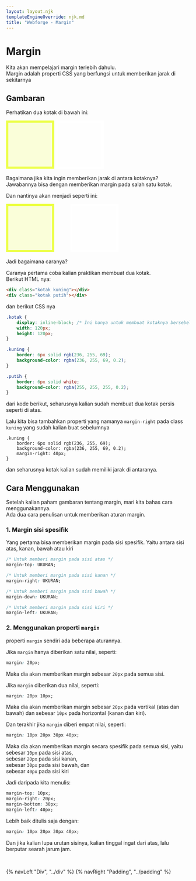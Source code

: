 ```yaml
---
layout: layout.njk
templateEngineOverride: njk,md
title: "Webforge - Margin"
---
```


# Margin
Kita akan mempelajari margin terlebih dahulu. <br>
Margin adalah properti CSS yang berfungsi untuk memberikan jarak di sekitarnya

## Gambaran
Perhatikan dua kotak di bawah ini:

<div class="kotak kuning"></div>
<div class="kotak putih"></div>

Bagaimana jika kita ingin memberikan jarak di antara kotaknya? <br>
Jawabannya bisa dengan memberikan margin pada salah satu kotak. 

Dan nantinya akan menjadi seperti ini:

<div class="kotak kuning kanan"></div>
<div class="kotak putih"></div>

Jadi bagaimana caranya? 

Caranya pertama coba kalian praktikan membuat dua kotak. <br>
Berikut HTML nya:

```html
<div class="kotak kuning"></div>
<div class="kotak putih"></div>
```

dan berikut CSS nya

```css
.kotak {
    display: inline-block; /* Ini hanya untuk membuat kotaknya bersebelahan */
    width: 120px;
    height: 120px;
}

.kuning {
    border: 6px solid rgb(236, 255, 69);
    background-color: rgba(236, 255, 69, 0.2);
}

.putih {
    border: 6px solid white;
    background-color: rgba(255, 255, 255, 0.2);
}
```

dari kode berikut, seharusnya kalian sudah membuat dua kotak persis seperti di atas.

Lalu kita bisa tambahkan properti yang namanya `margin-right` 
pada class `kuning` yang sudah kalian buat sebelumnya

```css{4}
.kuning {
    border: 6px solid rgb(236, 255, 69);
    background-color: rgba(236, 255, 69, 0.2);
    margin-right: 40px;
}

```
dan seharusnya kotak kalian sudah memiliki jarak di antaranya.

## Cara Menggunakan
Setelah kalian paham gambaran tentang margin, mari kita bahas cara menggunakannya. <br>
Ada dua cara penulisan untuk memberikan aturan margin. <br>

### 1. Margin sisi spesifik
Yang pertama bisa memberikan margin pada sisi spesifik. Yaitu antara sisi atas, kanan, bawah atau kiri
```css
/* Untuk memberi margin pada sisi atas */
margin-top: UKURAN;

/* Untuk memberi margin pada sisi kanan */
margin-right: UKURAN;

/* Untuk memberi margin pada sisi bawah */
margin-down: UKURAN;

/* Untuk memberi margin pada sisi kiri */
margin-left: UKURAN;
```

### 2. Menggunakan properti `margin`

properti `margin` sendiri ada beberapa aturannya. <br>

Jika `margin` hanya diberikan satu nilai, seperti:
```css
margin: 20px;
```
Maka dia akan memberikan margin sebesar `20px` pada semua sisi.

Jika `margin` diberikan dua nilai, seperti:
```css
margin: 20px 10px;
```
Maka dia akan memberikan margin sebesar `20px` pada vertikal (atas dan bawah) dan sebesar `10px` pada horizontal (kanan dan kiri).

Dan terakhir jika `margin` diberi empat nilai, seperti:
```css
margin: 10px 20px 30px 40px;
```
Maka dia akan memberikan margin secara spesifik pada semua sisi, yaitu <br>
sebesar `10px` pada sisi atas, <br>
sebesar `20px` pada sisi kanan, <br>
sebesar `30px` pada sisi bawah, dan <br>
sebesar `40px` pada sisi kiri

Jadi daripada kita menulis:
```css
margin-top: 10px;
margin-right: 20px;
margin-bottom: 30px;
margin-left: 40px;
```
Lebih baik ditulis saja dengan:
```css
margin: 10px 20px 30px 40px;
```
Dan jika kalian lupa urutan sisinya, kalian tinggal ingat dari atas, lalu berputar searah jarum jam.

<br>

{% navLeft "Div", "../div" %}
{% navRight "Padding", "../padding" %}



<style scoped>

    .kotak {
        display: inline-block;
        width: 120px;
        height: 120px;
    }

    .kuning {
        border: 6px solid rgb(236, 255, 69);
        background-color: rgba(236, 255, 69, 0.2);
    }

    .putih {
        border: 6px solid white;
        background-color: rgba(255, 255, 255, 0.2);
    }

    .kanan {
        margin-right: 40px;
    }

</style>
